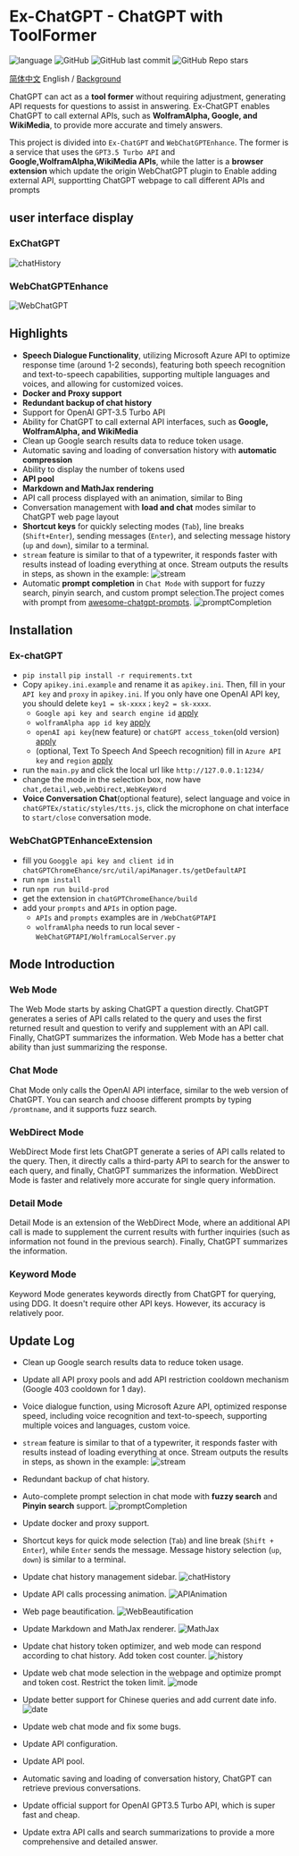# Ex-ChatGPT - ChatGPT with ToolFormer

![language](https://img.shields.io/badge/language-python-blue) ![GitHub](https://img.shields.io/github/license/circlestarzero/EX-chatGPT) ![GitHub last commit](https://img.shields.io/github/last-commit/circlestarzero/EX-chatGPT) ![GitHub Repo stars](https://img.shields.io/github/stars/circlestarzero/EX-chatGPT?style=social)

[简体中文](./README.md) English / [Background](./BACKGROUND.md)

ChatGPT can act as a **tool former** without requiring adjustment, generating API requests for questions to assist in answering. Ex-ChatGPT enables ChatGPT to call external APIs, such as **WolframAlpha, Google, and WikiMedia**, to provide more accurate and timely answers.

This project is divided into `Ex-ChatGPT` and `WebChatGPTEnhance`. The former is a service that uses the `GPT3.5 Turbo API` and **Google,WolframAlpha,WikiMedia APIs**, while the latter is a **browser extension** which update the origin WebChatGPT plugin to Enable adding external API, supportting ChatGPT webpage to call different APIs and prompts

## user interface display

### ExChatGPT

![chatHistory](img/newPage.jpg)

### WebChatGPTEnhance

![WebChatGPT](img/chatGPTChromeEnhance.png)

## Highlights

- **Speech Dialogue Functionality**, utilizing Microsoft Azure API to optimize response time (around 1-2 seconds), featuring both speech recognition and text-to-speech capabilities, supporting multiple languages and voices, and allowing for customized voices.
- **Docker and Proxy support**
- **Redundant backup of chat history**
- Support for OpenAI GPT-3.5 Turbo API
- Ability for ChatGPT to call external API interfaces, such as **Google, WolframAlpha, and WikiMedia**
- Clean up Google search results data to reduce token usage.
- Automatic saving and loading of conversation history with **automatic compression**
- Ability to display the number of tokens used
- **API pool**
- **Markdown and MathJax rendering**
- API call process displayed with an animation, similar to Bing
- Conversation management with **load and chat** modes similar to ChatGPT web page layout
- **Shortcut keys** for quickly selecting modes (`Tab`), line breaks (`Shift+Enter`), sending messages (`Enter`), and selecting message history (`up` and `down`), similar to a terminal.
- `stream` feature is similar to that of a typewriter, it responds faster with results instead of loading everything at once. Stream outputs the results in steps, as shown in the example:
![stream](img/stream.gif)
- Automatic **prompt completion** in `Chat Mode` with support for fuzzy search, pinyin search, and custom prompt selection.The project comes with prompt from [awesome-chatgpt-prompts](https://github.com/f/awesome-chatgpt-prompts).
![promptCompletion](img/promptCompletion.gif)

## Installation

### Ex-chatGPT

- `pip install`
`pip install -r requirements.txt`
- Copy `apikey.ini.example` and rename it as `apikey.ini`. Then, fill in your `API key` and `proxy` in `apikey.ini`. If you only have one OpenAI API key, you should delete `key1 = sk-xxxx；key2 = sk-xxxx`.
  - `Google api key and search engine id` [apply](https://developers.google.com/custom-search/v1/overview?hl=en)
  - `wolframAlpha app id key` [apply](https://products.wolframalpha.com/api/)
  - `openAI api key`(new feature) or `chatGPT access_token`(old version) [apply](https://platform.openai.com)
  - (optional, Text To Speech And Speech recognition) fill in `Azure API key` and `region` [apply](https://clearn.microsoft.com/zh-cn/azure/cognitive-services/speech-service)
- run the `main.py` and click the local url like `http://127.0.0.1:1234/`
- change the mode in the selection box, now have `chat,detail,web,webDirect,WebKeyWord`
- **Voice Conversation Chat**(optional feature), select language and voice in `chatGPTEx/static/styles/tts.js`, click the microphone on chat interface to `start/close` conversation mode.

### WebChatGPTEnhanceExtension

- fill you `Googgle api key and client id` in `chatGPTChromeEhance/src/util/apiManager.ts/getDefaultAPI`
- run `npm install`
- run `npm run build-prod`
- get the extension in `chatGPTChromeEhance/build`
- add your `prompts` and `APIs` in option page.
  - `APIs` and `prompts` examples are in `/WebChatGPTAPI`
  - `wolframAlpha` needs to run local sever - `WebChatGPTAPI/WolframLocalServer.py`

## Mode Introduction

### Web Mode

The Web Mode starts by asking ChatGPT a question directly. ChatGPT generates a series of API calls related to the query and uses the first returned result and question to verify and supplement with an API call. Finally, ChatGPT summarizes the information. Web Mode has a better chat ability than just summarizing the response.

### Chat Mode

Chat Mode only calls the OpenAI API interface, similar to the web version of ChatGPT. You can search and choose different prompts by typing `/promtname`, and it supports fuzz search.

### WebDirect Mode

WebDirect Mode first lets ChatGPT generate a series of API calls related to the query. Then, it directly calls a third-party API to search for the answer to each query, and finally, ChatGPT summarizes the information. WebDirect Mode is faster and relatively more accurate for single query information.

### Detail Mode

Detail Mode is an extension of the WebDirect Mode, where an additional API call is made to supplement the current results with further inquiries (such as information not found in the previous search). Finally, ChatGPT summarizes the information.

### Keyword Mode

Keyword Mode generates keywords directly from ChatGPT for querying, using DDG. It doesn't require other API keys. However, its accuracy is relatively poor.

## Update Log

- Clean up Google search results data to reduce token usage.
- Update all API proxy pools and add API restriction cooldown mechanism (Google 403 cooldown for 1 day).
- Voice dialogue function, using Microsoft Azure API, optimized response speed, including voice recognition and text-to-speech, supporting multiple voices and languages, custom voice.
- `stream` feature is similar to that of a typewriter, it responds faster with results instead of loading everything at once. Stream outputs the results in steps, as shown in the example:
![stream](img/stream.gif)
- Redundant backup of chat history.
- Auto-complete prompt selection in chat mode with **fuzzy search** and **Pinyin search** support.
![promptCompletion](img/promptCompletion.gif)

- Update docker and proxy support.

- Shortcut keys for quick mode selection (`Tab`) and line break (`Shift + Enter`), while `Enter` sends the message. Message history selection (`up`, `down`) is similar to a terminal.

- Update chat history management sidebar.
![chatHistory](img/newPage.jpg)

- Update API calls processing animation.
![APIAnimation](img/APIAnimation.png)

- Web page beautification.
![WebBeautification](img/WebPageBeautification.jpg)

- Update Markdown and MathJax renderer.
![MathJax](img/mathjax.jpg)

- Update chat history token optimizer, and web mode can respond according to chat history. Add token cost counter.
![history](img/webHistory.jpg)

- Update web chat mode selection in the webpage and optimize prompt and token cost. Restrict the token limit.
![mode](img/mode.jpg)

- Update better support for Chinese queries and add current date info.
![date](img/date.jpg)

- Update web chat mode and fix some bugs.
- Update API configuration.
- Update API pool.
- Automatic saving and loading of conversation history, ChatGPT can retrieve previous conversations.
- Update official support for OpenAI GPT3.5 Turbo API, which is super fast and cheap.
- Update extra API calls and search summarizations to provide a more comprehensive and detailed answer.
